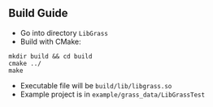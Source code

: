 ## Build Guide
- Go into directory `LibGrass`
- Build with CMake:
```shell
mkdir build && cd build
cmake ../
make
```
- Executable file will be `build/lib/libgrass.so`
- Example project is in `example/grass_data/LibGrassTest`